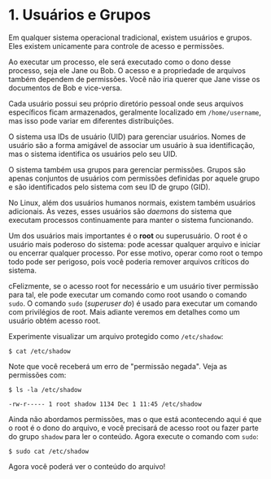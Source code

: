 # 1. Usuários e Grupos

Em qualquer sistema operacional tradicional, existem usuários e grupos. Eles existem unicamente para controle de acesso e permissões. 

Ao executar um processo, ele será executado como o dono desse processo, seja ele Jane ou Bob. O acesso e a propriedade de arquivos também dependem de permissões. Você não iria querer que Jane visse os documentos de Bob e vice-versa.

Cada usuário possui seu próprio diretório pessoal onde seus arquivos específicos ficam armazenados, geralmente localizado em `/home/username`, mas isso pode variar em diferentes distribuições.

O sistema usa IDs de usuário (UID) para gerenciar usuários. Nomes de usuário são a forma amigável de associar um usuário à sua identificação, mas o sistema identifica os usuários pelo seu UID. 

O sistema também usa grupos para gerenciar permissões. Grupos são apenas conjuntos de usuários com permissões definidas por aquele grupo e são identificados pelo sistema com seu ID de grupo (GID).

No Linux, além dos usuários humanos normais, existem também usuários adicionais. Às vezes, esses usuários são *daemons* do sistema que executam processos continuamente para manter o sistema funcionando. 

Um dos usuários mais importantes é o **root** ou superusuário. O root é o usuário mais poderoso do sistema: pode acessar qualquer arquivo e iniciar ou encerrar qualquer processo. Por esse motivo, operar como root o tempo todo pode ser perigoso, pois você poderia remover arquivos críticos do sistema. 

cFelizmente, se o acesso root for necessário e um usuário tiver permissão para tal, ele pode executar um comando como root usando o comando `sudo`. O comando `sudo` (*superuser do*) é usado para executar um comando com privilégios de root. Mais adiante veremos em detalhes como um usuário obtém acesso root.

Experimente visualizar um arquivo protegido como `/etc/shadow`:

```
$ cat /etc/shadow
```

Note que você receberá um erro de "permissão negada". Veja as permissões com:

```
$ ls -la /etc/shadow
```

```
-rw-r----- 1 root shadow 1134 Dec 1 11:45 /etc/shadow
```

Ainda não abordamos permissões, mas o que está acontecendo aqui é que o root é o dono do arquivo, e você precisará de acesso root ou fazer parte do grupo `shadow` para ler o conteúdo. Agora execute o comando com `sudo`:

```
$ sudo cat /etc/shadow
```

Agora você poderá ver o conteúdo do arquivo!
